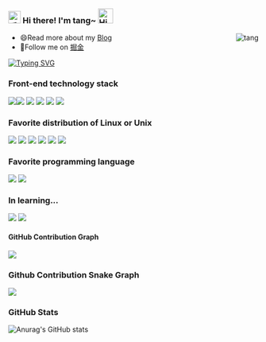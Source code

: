 <h3>
  <img src="https://media.giphy.com/media/hvRJCLFzcasrR4ia7z/giphy.gif" width="25" alt="手势">
  Hi there! I'm tang~ 
  <img src="https://emojis.slackmojis.com/emojis/images/1588866973/8934/hellokittydance.gif?1588866973" alt="Hi" width="30" />
</h3>

<a href="https://github.com/tangpostkarte">
  <div align="right" >
    <img align="right" src="https://count.getloli.com/get/@tang?theme=asoul" alt="tang" />
  </div>
</a>

- 😄Read more about my [Blog](http://www.tang520.top/)
- 👯Follow me on [掘金](https://juejin.cn/user/3544481220007736)

[![Typing SVG](https://readme-typing-svg.herokuapp.com?font=DynaPuff&size=22&pause=1000&vCenter=true&multiline=true&width=435&lines=%E7%9B%AE%E6%8C%87%E3%81%99%E3%83%95%E3%83%AB%E3%82%B9%E3%82%BF%E3%83%83%E3%82%AF%E3%83%BB%E3%82%A8%E3%83%B3%E3%82%B8%E3%83%8B%E3%82%A2)](https://git.io/typing-svg)

### Front-end technology stack
![](https://img.shields.io/badge/-Nodejs-00A95C?style=flat-square&logo=Node.js&logoColor=white)![](https://img.shields.io/badge/-Javascript-e5cd0c?style=flat-square&logo=JavaScript&labelColor=f7df1e&logoColor=000) ![](https://img.shields.io/badge/-TypeScript-3178C6?style=flat-square&logo=TypeScript&logoColor=white&color=blue) ![](https://img.shields.io/badge/-Vue.js-29beb0?style=flat-square&logo=vue.js&labelColor=ffffff&color=4FC08D) ![](https://img.shields.io/badge/-React-29beb0?style=flat-square&logo=React&labelColor=ffffff&color=61DAFB) ![](https://img.shields.io/badge/-WebPack-1C78C0?style=flat-square&logo=WebPack&logoColor=white)

### Favorite distribution of Linux or Unix

![](https://img.shields.io/badge/-Kali-557C94?style=flat-square&logo=kalilinux&logoColor=white)
![](https://img.shields.io/badge/-FreeBSD-AB2B28?style=flat-square&logo=freebsd&logoColor=white)
![](https://img.shields.io/badge/-Ubuntu-E95420?style=flat-square&logo=ubuntu&logoColor=white)
![](https://img.shields.io/badge/-Manjaro-35BF5C?style=flat-square&logo=manjaro&logoColor=white)
![](https://img.shields.io/badge/-Debian-A81D33?style=flat-square&logo=debian&logoColor=white)
![](https://img.shields.io/badge/-CentOS-262577?style=flat-square&logo=centos&logoColor=white)

### Favorite programming language

![](https://img.shields.io/badge/-C-A8B9CC?style=flat-square&logo=c&logoColor=white)
![](https://img.shields.io/badge/-C++-00599C?style=flat-square&logo=cplusplus&logoColor=white)

### In learning...
![](https://img.shields.io/badge/-FreeSWITCH-0a1a3e?style=flat-square&logoColor=white)
![](https://img.shields.io/badge/-Kamailio-69a83c?style=flat-square&logoColor=white)
#### GitHub Contribution Graph

![](https://activity-graph.herokuapp.com/graph?username=tangpostkarte&theme=github)

### Github Contribution Snake Graph

![](https://raw.githubusercontent.com/tangpostkarte/tangpostkarte/main/assets/github-contribution-grid-snake.svg)
### GitHub Stats

![Anurag's GitHub stats](https://github-readme-stats.vercel.app/api?username=tangpostkarte&show_icons=true&theme=radical)